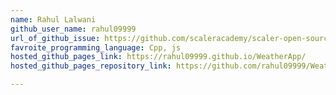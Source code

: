 ```yaml
---
name: Rahul Lalwani
github_user_name: rahul09999
url_of_github_issue: https://github.com/scaleracademy/scaler-open-source-september-challenge/issues/114
favroite_programming_language: Cpp, js
hosted_github_pages_link: https://rahul09999.github.io/WeatherApp/
hosted_github_pages_repository_link: https://github.com/rahul09999/WeatherApp

---
```

